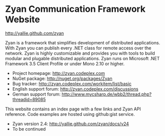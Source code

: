 Zyan Communication Framework Website
====================================

http://yallie.github.com/zyan

Zyan is a framework that simplifies development of distributed applications.
With Zyan you can publish every .NET class for remote access over the network.
Zyan is highly customizable and provides you with tools to build modular and plugable distributed applications.
Zyan runs on Microsoft .NET Framework 3.5 Client Profile or under Mono 2.10 or higher.

* Project homepage: http://zyan.codeplex.com
* NuGet package: http://nuget.org/packages/Zyan
* Bug tracker: http://zyan.codeplex.com/workitem/list/basic
* English support forum: http://zyan.codeplex.com/discussions
* German support forum: http://www.mycsharp.de/wbb2/thread.php?threadid=89085

This website contains an index page with a few links and Zyan API reference.
Code examples are hosted using github:gist service.

* Zyan version 2.4: http://yallie.github.com/zyan/docs/v24
* To be continued